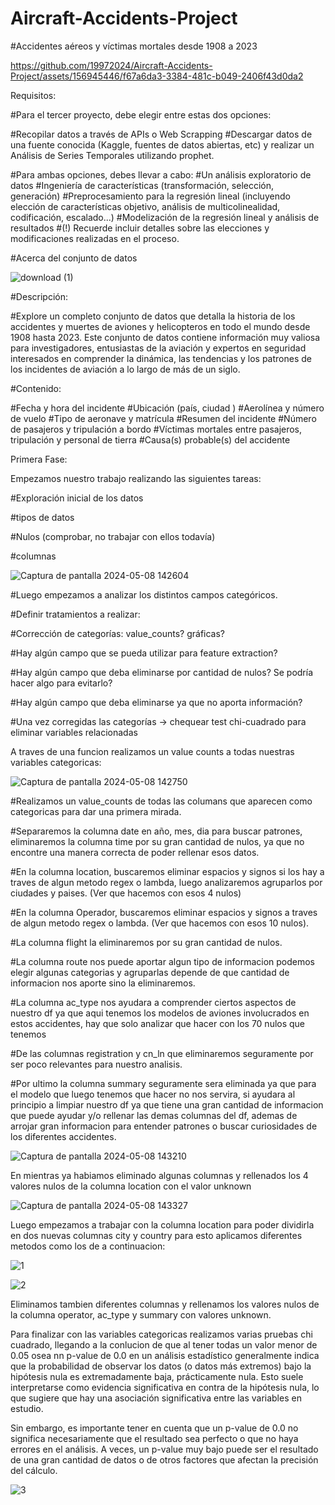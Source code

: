# Aircraft-Accidents-Project
#Accidentes aéreos y víctimas mortales desde 1908 a 2023

https://github.com/19972024/Aircraft-Accidents-Project/assets/156945446/f67a6da3-3384-481c-b049-2406f43d0da2

Requisitos:

#Para el tercer proyecto, debe elegir entre estas dos opciones:

#Recopilar datos a través de APIs o Web Scrapping
#Descargar datos de una fuente conocida (Kaggle, fuentes de datos abiertas, etc) y realizar un Análisis de Series Temporales utilizando prophet.

#Para ambas opciones, debes llevar a cabo:
#Un análisis exploratorio de datos
#Ingeniería de características (transformación, selección, generación)
#Preprocesamiento para la regresión lineal (incluyendo elección de características objetivo, análisis de multicolinealidad, codificación, escalado...)
#Modelización de la regresión lineal y análisis de resultados
#(!) Recuerde incluir detalles sobre las elecciones y modificaciones realizadas en el proceso.


#Acerca del conjunto de datos

![download (1)](https://github.com/19972024/Aircraft-Accidents-Project/assets/156945446/8ce4e0e1-42ad-41ce-a7a0-cd40d2deee94)


#Descripción:

#Explore un completo conjunto de datos que detalla la historia de los accidentes y muertes de aviones y helicopteros en todo el mundo desde 1908 hasta 2023. Este conjunto de datos contiene información muy valiosa para investigadores, entusiastas de la aviación y expertos en seguridad interesados en comprender la dinámica, las tendencias y los patrones de los incidentes de aviación a lo largo de más de un siglo.

#Contenido:

#Fecha y hora del incidente
#Ubicación (país, ciudad )
#Aerolínea y número de vuelo
#Tipo de aeronave y matrícula
#Resumen del incidente
#Número de pasajeros y tripulación a bordo
#Víctimas mortales entre pasajeros, tripulación y personal de tierra
#Causa(s) probable(s) del accidente


Primera Fase:

Empezamos nuestro trabajo realizando las siguientes tareas:

#Exploración inicial de los datos

#tipos de datos

#Nulos (comprobar, no trabajar con ellos todavía)

#columnas

![Captura de pantalla 2024-05-08 142604](https://github.com/19972024/Aircraft-Accidents-Project/assets/156945446/fd68c3e7-cf62-4ed9-a92d-56013a0eb6f8)



#Luego empezamos a analizar los distintos campos categóricos. 

#Definir tratamientos a realizar:

#Corrección de categorías: value_counts? gráficas?

#Hay algún campo que se pueda utilizar para feature extraction?

#Hay algún campo que deba eliminarse por cantidad de nulos? Se podría hacer algo para evitarlo?

#Hay algún campo que deba eliminarse ya que no aporta información?

#Una vez corregidas las categorías -> chequear test chi-cuadrado para eliminar variables relacionadas

A traves de una funcion realizamos un value counts a todas nuestras variables categoricas:

![Captura de pantalla 2024-05-08 142750](https://github.com/19972024/Aircraft-Accidents-Project/assets/156945446/b19703ec-543b-4fc6-b58d-ee466ae70f32)

#Realizamos un value_counts de todas las columans que aparecen como categoricas para dar una primera mirada.

#Separaremos la columna date en año, mes, dia para buscar patrones, eliminaremos la columna time por su gran cantidad de nulos, ya que no encontre una manera correcta de poder rellenar esos datos.

#En la columna location, buscaremos eliminar espacios y signos si los hay a traves de algun metodo regex o lambda, luego analizaremos agruparlos por ciudades y paises. (Ver que hacemos con esos 4 nulos)

#En la columna Operador, buscaremos eliminar espacios y signos a traves de algun metodo regex o lambda. (Ver que hacemos con esos 10 nulos).
      
#La columna flight la eliminaremos por su gran cantidad de nulos.

#La columna route nos puede aportar algun tipo de informacion podemos elegir algunas categorias y agruparlas depende de que cantidad de informacion nos aporte sino la eliminaremos.

#La columna ac_type nos ayudara a comprender ciertos aspectos de nuestro df ya que aqui tenemos los modelos de aviones involucrados en estos accidentes, hay que solo analizar que hacer con los 70 nulos que tenemos

#De las columnas registration y cn_ln que eliminaremos seguramente por ser poco relevantes para nuestro analisis.

#Por ultimo la columna summary seguramente sera eliminada ya que para el modelo que luego tenemos que hacer no nos servira, si ayudara al principio a limpiar nuestro df ya que tiene una gran cantidad de informacion que puede ayudar y/o rellenar las demas columnas del df, ademas de arrojar gran informacion para entender patrones o buscar curiosidades de los diferentes accidentes.

![Captura de pantalla 2024-05-08 143210](https://github.com/19972024/Aircraft-Accidents-Project/assets/156945446/8cd09e78-2158-46ee-809a-9fb45ccd6316)

En mientras ya habiamos eliminado algunas columnas y rellenados los 4 valores nulos de la columna location con el valor unknown

![Captura de pantalla 2024-05-08 143327](https://github.com/19972024/Aircraft-Accidents-Project/assets/156945446/520a3494-ff7d-4ade-ba6f-bc53e1f894ee)

Luego empezamos a trabajar con la columna location para poder dividirla en dos nuevas columnas city y country para esto aplicamos diferentes metodos como los de a continuacion:

![1](https://github.com/19972024/Aircraft-Accidents-Project/assets/156945446/10893779-16e2-4cfc-810c-d207ed15350e)


![2](https://github.com/19972024/Aircraft-Accidents-Project/assets/156945446/535b0dc6-5419-489e-92ef-5b71264edd11)

Eliminamos tambien diferentes columnas y rellenamos los valores nulos de la columna operator, ac_type y summary con valores unknown.


Para finalizar con las variables categoricas realizamos varias pruebas chi cuadrado, llegando a la conlucion de que al tener todas un valor menor de 0.05 osea nn p-value de 0.0 en un análisis estadístico generalmente indica que la probabilidad de observar los datos (o datos más extremos) bajo la hipótesis nula es extremadamente baja, prácticamente nula. Esto suele interpretarse como evidencia significativa en contra de la hipótesis nula, lo que sugiere que hay una asociación significativa entre las variables en estudio.

Sin embargo, es importante tener en cuenta que un p-value de 0.0 no significa necesariamente que el resultado sea perfecto o que no haya errores en el análisis. A veces, un p-value muy bajo puede ser el resultado de una gran cantidad de datos o de otros factores que afectan la precisión del cálculo.

![3](https://github.com/19972024/Aircraft-Accidents-Project/assets/156945446/b30cdfc2-d9f9-4c98-9283-5681765d53e1)
